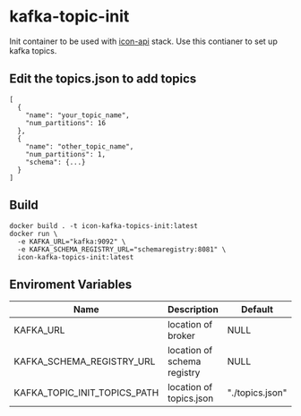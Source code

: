 # kafka-topic-init

Init container to be used with [icon-api]() stack. 
Use this contianer to set up kafka topics.

## Edit the topics.json to add topics
```
[
  {
    "name": "your_topic_name",
    "num_partitions": 16
  },
  {    
    "name": "other_topic_name",
    "num_partitions": 1,
    "schema": {...}
  }
]
```

## Build
```
docker build . -t icon-kafka-topics-init:latest
docker run \
  -e KAFKA_URL="kafka:9092" \
  -e KAFKA_SCHEMA_REGISTRY_URL="schemaregistry:8081" \
  icon-kafka-topics-init:latest
```

## Enviroment Variables

| Name | Description | Default | Required |
|------|-------------|---------|----------|
| KAFKA_URL | location of broker | NULL | True |
| KAFKA_SCHEMA_REGISTRY_URL | location of schema registry | NULL | True |
| KAFKA_TOPIC_INIT_TOPICS_PATH | location of topics.json | "./topics.json" | False |
